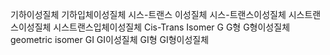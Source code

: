 기하이성질체
기하입체이성질체
시스-트랜스 이성질체
시스-트랜스이성질체
시스트랜스이성질체
시스트랜스입체이성질체
Cis-Trans Isomer
G
G형
G형이성질체
geometric isomer 
GI
GI이성질체
GI형
GI형이성질체
